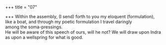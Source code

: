 +++
title = "07"

+++
Within the assembly, (I send) forth to you my eloquent (formulation),  like a boat, and through my poetic formulation I travel daringly  
among the soma-pressings.  
He will be aware of this speech of ours, will he not? We will draw upon  Indra as upon a wellspring for what is good.  